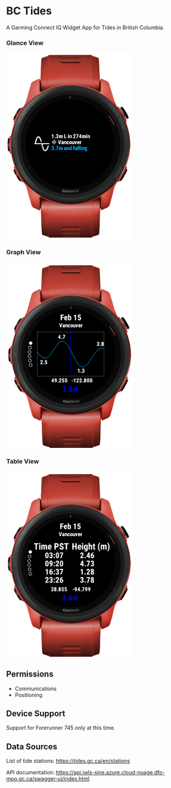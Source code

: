 # BC Tides

A Garming Connect IQ Widget App for Tides in British Columbia.



### Glance View

![Glance view image](doc/img/yvr_tide_glance_full.png)

### Graph View

![Graph view image](doc/img/yvr_tide_graph_full.png)

### Table View

![Table view image](doc/img/yvr_tide_table_full.png)


## Permissions

 * Communications
 * Positioning

## Device Support

Support for Forerunner 745 only at this time.

## Data Sources

List of tide stations:
https://tides.gc.ca/en/stations

API documentation:
https://api.iwls-sine.azure.cloud-nuage.dfo-mpo.gc.ca/swagger-ui/index.html
